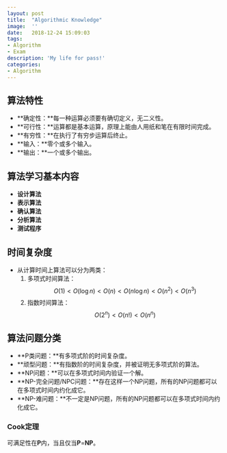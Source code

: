 ```yaml
---
layout:	post
title:	"Algorithmic Knowledge"
image:	''
date:	2018-12-24 15:09:03
tags:	
- Algorithm
- Exam
description: 'My life for pass!'
categories:
- Algorithm
---
```


<script type="text/javascript" src="http://cdn.mathjax.org/mathjax/latest/MathJax.js?config=default"></script>

## 算法特性

* **确定性：**每一种运算必须要有确切定义，无二义性。
* **可行性：**运算都是基本运算，原理上能由人用纸和笔在有限时间完成。
* **有穷性：**在执行了有穷步运算后终止。
* **输入：**零个或多个输入。
* **输出：**一个或多个输出。

## 算法学习基本内容

- **设计算法**
- **表示算法**
- **确认算法**
- **分析算法**
- **测试程序**

## 时间复杂度

* 从计算时间上算法可以分为两类：
  1. 多项式时间算法：$$O(1)<O(\log n)<O(n)<O(n\log n)<O(n^2)<O(n^3)$$
  2. 指数时间算法：$$O(2^n)<O(n!)<O(n^n)$$

## 算法问题分类

* **P类问题：**有多项式阶的时间复杂度。
* **顽型问题：**有指数阶的时间复杂度，并被证明无多项式阶的算法。
* **NP问题：**可以在多项式时间内验证一个解。
* **NP-完全问题/NPC问题：**存在这样一个NP问题，所有的NP问题都可以在多项式时间内约化成它。
* **NP-难问题：**不一定是NP问题，所有的NP问题都可以在多项式时间内约化成它。

### Cook定理

可满足性在**P**内，当且仅当**P**=**NP**。